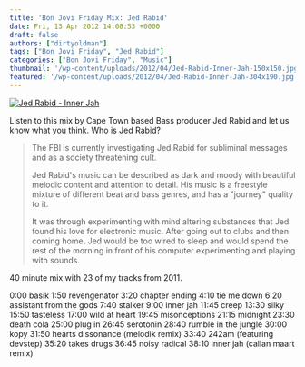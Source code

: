 ```yaml
---
title: 'Bon Jovi Friday Mix: Jed Rabid'
date: Fri, 13 Apr 2012 14:08:53 +0000
draft: false
authors: ["dirtyoldman"]
tags: ["Bon Jovi Friday", "Jed Rabid"]
categories: ["Bon Jovi Friday", "Music"]
thumbnail: '/wp-content/uploads/2012/04/Jed-Rabid-Inner-Jah-150x150.jpg'
featured: '/wp-content/uploads/2012/04/Jed-Rabid-Inner-Jah-304x190.jpg'
---
```


[![](/wp-content/uploads/2012/04/Jed-Rabid-Inner-Jah-e1334325943245.jpg "Jed Rabid - Inner Jah")](/2012/04/13/bon-jovi-friday-mix-jed-rabid/jed-rabid-inner-jah/)

Listen to this mix by Cape Town based Bass producer Jed Rabid and let us know what you think. Who is Jed Rabid?

> The FBI is currently investigating Jed Rabid for subliminal messages and as a society threatening cult.
>
> Jed Rabid's music can be described as dark and moody with beautiful melodic content and attention to detail. His music is a freestyle mixture of different beat and bass genres, and has a "journey" quality to it.
>
> It was through experimenting with mind altering substances that Jed found his love for electronic music. After going out to clubs and then coming home, Jed would be too wired to sleep and would spend the rest of the morning in front of his computer experimenting and playing with sounds.

40 minute mix with 23 of my tracks from 2011.

0:00 basik 1:50 revengenator 3:20 chapter ending 4:10 tie me down 6:20 assistant from the gods 7:40 stalker 9:00 inner jah 11:45 creep 13:30 silky 15:50 tasteless 17:00 wild at heart 19:45 misonceptions 21:15 midnight 23:30 death cola 25:00 plug in 26:45 serotonin 28:40 rumble in the jungle 30:00 kopy 31:50 hearts dissonance (melodik remix) 33:40 242am (featuring devstep) 35:20 takes drugs 36:45 noisy radical 38:10 inner jah (callan maart remix)